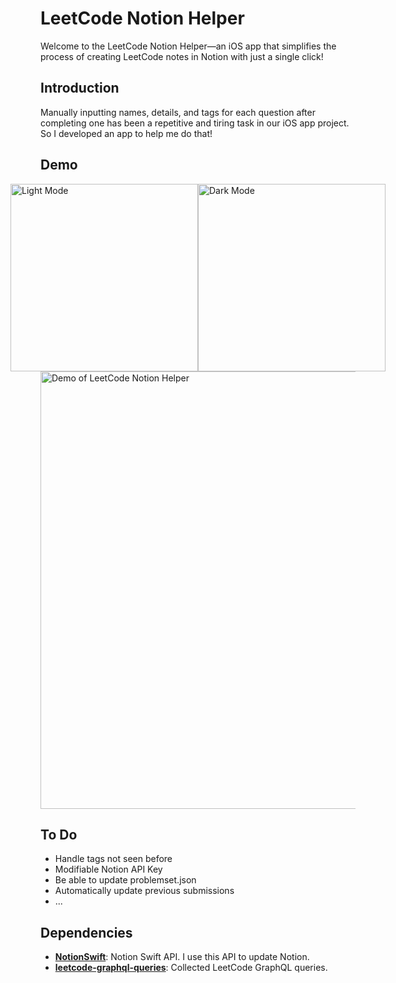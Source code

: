 # LeetCode Notion Helper
Welcome to the LeetCode Notion Helper—an iOS app that simplifies the process of creating LeetCode notes in Notion with just a single click!

## Introduction
Manually inputting names, details, and tags for each question after completing one has been a repetitive and tiring task in our iOS app project.
So I developed an app to help me do that!

## Demo
<div style="display: flex; justify-content: center; align-items: center;">
  <img src="https://i.imgur.com/T4oUH2E.png" alt="Light Mode" width="300">
  <img src="https://i.imgur.com/8zRNRL1.jpg" alt="Dark Mode" width="300">
</div>
<img src="https://media0.giphy.com/media/v1.Y2lkPTc5MGI3NjExdnZpbjc0a2s1bzdvcnRzcjQ2NG5wY2JpY3VobmdjYm5wcnptbXF3cCZlcD12MV9pbnRlcm5hbF9naWZfYnlfaWQmY3Q9Zw/mgEqVNdQrNMgnjHirh/giphy.gif" alt="Demo of LeetCode Notion Helper" width="700">

## To Do
- Handle tags not seen before
- Modifiable Notion API Key
- Be able to update problemset.json
- Automatically update previous submissions
- ...

## Dependencies

- **[NotionSwift](https://github.com/chojnac/NotionSwift)**: Notion Swift API. I use this API to update Notion.
- **[leetcode-graphql-queries](https://github.com/akarsh1995/leetcode-graphql-queries)**: Collected LeetCode GraphQL queries.
